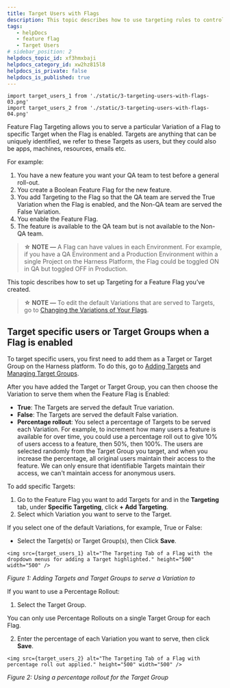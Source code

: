 ```yaml
---
title: Target Users with Flags
description: This topic describes how to use targeting rules to control variations that you want to serve to your users.
tags: 
   - helpDocs
   - feature flag
   - Target Users
# sidebar_position: 2
helpdocs_topic_id: xf3hmxbaji
helpdocs_category_id: xw2hz815l8
helpdocs_is_private: false
helpdocs_is_published: true
---
```


```mdx-code-block
import target_users_1 from './static/3-targeting-users-with-flags-03.png'
import target_users_2 from './static/3-targeting-users-with-flags-04.png' 
```

Feature Flag Targeting allows you to serve a particular Variation of a Flag to specific Target when the Flag is enabled. Targets are anything that can be uniquely identified, we refer to these Targets as users, but they could also be apps, machines, resources, emails etc. 

For example:

1. You have a new feature you want your QA team to test before a general roll-out.
2. You create a Boolean Feature Flag for the new feature.
3. You add Targeting to the Flag so that the QA team are served the True Variation when the Flag is enabled, and the Non-QA team are served the False Variation.
4. You enable the Feature Flag.
5. The feature is available to the QA team but is not available to the Non-QA team.

> **☆ NOTE —** A Flag can have values in each Environment. For example, if you have a QA Environment and a Production Environment within a single Project on the Harness Platform, the Flag could be toggled ON in QA but toggled OFF in Production. 

This topic describes how to set up Targeting for a Feature Flag you’ve created. 

> **☆ NOTE —** To edit the default Variations that are served to Targets, go to [Changing the Variations of Your Flags](../2-update-feature-flags/3-manage-variations.md).

## Target specific users or Target Groups when a Flag is enabled

To target specific users, you first need to add them as a Target or Target Group on the Harness platform. To do this, go to [Adding Targets](1-add-targets.md) and [Managing Target Groups](2-add-target-groups.md). 

After you have added the Target or Target Group, you can then choose the Variation to serve them when the Feature Flag is Enabled:

* **True**: The Targets are served the default True variation.
* **False**: The Targets are served the default False variation.
* **Percentage rollout**: You select a percentage of Targets to be served each Variation. For example, to increment how many users a feature is available for over time, you could use a percentage roll out to give 10% of users access to a feature, then 50%, then 100%. The users are selected randomly from the Target Group you target, and when you increase the percentage, all original users maintain their access to the feature. We can only ensure that identifiable Targets maintain their access, we can't maintain access for anonymous users.

To add specific Targets: 

1. Go to the Feature Flag you want to add Targets for and in the **Targeting** tab, under **Specific Targeting**, click **+ Add Targeting**.
2. Select which Variation you want to serve to the Target.

If you select one of the default Variations, for example, True or False:

* Select the Target(s) or Target Group(s), then Click **Save**.

```mdx-code-block
<img src={target_users_1} alt="The Targeting Tab of a Flag with the dropdown menus for adding a Target highlighted." height="500" width="500" />
```

*Figure 1: Adding Targets and Target Groups to serve a Variation to*

If you want to use a Percentage Rollout:

1. Select the Target Group.

You can only use Percentage Rollouts on a single Target Group for each Flag. 

2. Enter the percentage of each Variation you want to serve, then click **Save**.

```mdx-code-block
<img src={target_users_2} alt="The Targeting Tab of a Flag with percentage roll out applied." height="500" width="500" />
```

*Figure 2: Using a percentage rollout for the Target Group*

